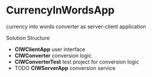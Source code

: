 # CurrencyInWordsApp
currency into words converter as server-client application

Solution Structure
- **CIWClientApp** user interface
- **CIWConverter** conversion logic
- **CIWConverterTest** test project for conversion logic
- TODO **CIWServerApp** conversion service
